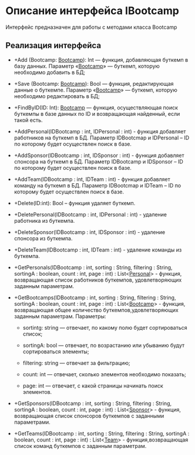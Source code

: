 # Описание интерфейса IBootcamp
Интерфейс предназначен для работы с методами класса Bootcamp

## Реализация интерфейса
* +Add (Bootcamp: [Bootcamp](https://github.com/Tyukhaev/BTP/blob/master/docs/Bootcamp.md "объект класса Bootcamp")): Int — функция, добавляющая буткемп в базу данных. Параметр «[Bootcamp](https://github.com/Tyukhaev/BTP/blob/master/docs/Bootcamp.md "объект класса Bootcamp")» — буткемп, 
которую необходимо добавить в БД;
* +Save (Bootcamp: [Bootcamp](https://github.com/Tyukhaev/BTP/blob/master/docs/Bootcamp.md "объект класса Bootcamp")): Bool — функция, редактирующая данные о буткемпе. Параметр «[Bootcamp](https://github.com/Tyukhaev/BTP/blob/master/docs/Bootcamp.md "объект класса Bootcamp")» — 
буткемп, которую необходимо редактировать в БД;
* +FindByID(ID: Int): [Bootcamp](https://github.com/Tyukhaev/BTP/blob/master/docs/Bootcamp.md "объект класса Bootcamp")  — функция, осуществляющая поиск буткемпы в базе данных по ID и возвращающая найденный, если такой есть. 
* +AddPersonal(IDBootcamp : int, IDPersonal : int) - функция добавляет работников на буткемп в БД. Параметр IDBootcmap и IDPersonal – ID по которому будет осуществлен поиск в базе.
* +AddSponsor(IDBootcamp : int, IDSponsor : int) - функция добавляет спонсора на буткемп в БД. Параметр IDBootcamp и IDSponsor – ID по которому будет осуществлен поиск в базе.
* +AddTeam(IDBootcamp : int, IDTeam : int) - функция добавляет команду на буткемп в БД. Параметр IDBootcmap и IDTeam – ID по которому будет осуществлен поиск в базе.
* +Delete(ID:int): Bool – функция удаляет буткемп.
* +DeletePersonal(IDBootcamp : int, IDPersonal : int) - удаление работника из буткемпа.
* +DeleteSponsor(IDBootcamp : int, IDSponsor : int) - удаление спонсора из буткемпа.
* +DeleteTeam(IDBootcamp : int, IDTeam : int) - удаление команды из буткемпа.
* +GetPersonals(IDBootcamp : int, sorting : String, filtering : String, sortingA : boolean, count : int, page : int) : List<[Personal](https://github.com/Tyukhaev/BTP/blob/master/docs/Personal.md "объект класса Personal")> - функция, возвращающая список работников буткемпов, удовлетворяющих заданным параметрам.
* +GetBootcamps(IDBootcamp : int, sorting : String, filtering : String, sortingA : boolean, count : int, page : int) : List<[Bootcamp](https://github.com/Tyukhaev/BTP/blob/master/docs/Bootcamp.md "объект класса Bootcamp")> - функция, возвращающая общее количество буткемпов,удовлетворяющих заданным параметрам.
Параметры:
	* sortintg: string — отвечает, по какому полю будет сортироваться список;
  
	* sortingA: bool — отвечает, по возрастанию или убыванию будут сортироваться элементы;
  
	* filtering: string — отвечает за фильтрацию;
  
	* count: int — отвечает, сколько элементов необходимо показать;
  
	* page: int — отвечает, с какой страницы начинать поиск элементов.
	
* +GetSponsors(IDBootcamp : int, sorting : String, filtering : String, sortingA : boolean, count : int, page : int) : List<[Sponsor](https://github.com/Tyukhaev/BTP/blob/master/docs/Sponsor.md "объект класса Sponsor")> - функция, возвращающая список спонсоров буткемпов с заданными параметрами.
* +GetTeams(IDBootcamp : int, sorting : String, filtering : String, sortingA : boolean, count : int, page : int) : List<[Team](https://github.com/gogganesko/Orho/blob/master/docs/Team.md "объект класса Team")> - функция,возвращающая список команд буткемпов с заданным параметрам.
